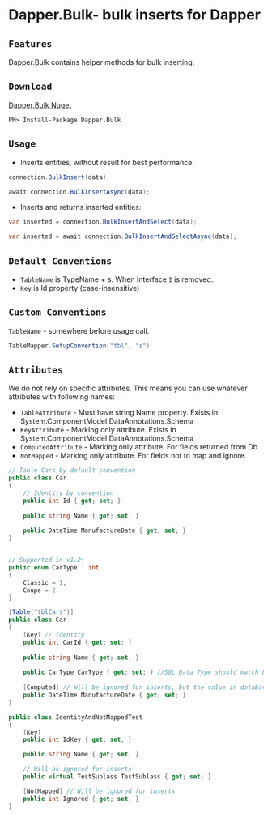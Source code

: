 Dapper.Bulk- bulk inserts for Dapper
===========================================

`Features` 
--------
Dapper.Bulk contains helper methods for bulk inserting.

`Download`
--------
<a href="https://www.nuget.org/packages/Dapper.Bulk/" target="_blank">Dapper.Bulk Nuget</a>
```
PM> Install-Package Dapper.Bulk
```

`Usage` 
-------

* Inserts entities, without result for best performance:

```csharp
connection.BulkInsert(data);
```

```csharp
await connection.BulkInsertAsync(data);
```

* Inserts and returns inserted entities:

```csharp
var inserted = connection.BulkInsertAndSelect(data);
```

```csharp
var inserted = await connection.BulkInsertAndSelectAsync(data);
```

`Default Conventions` 
-------

* `TableName` is TypeName + s. When Interface `I` is removed.
* `Key` is Id property (case-insensitive)

`Custom Conventions` 
-------

`TableName` - somewhere before usage call.

```csharp
TableMapper.SetupConvention("tbl", "s")
```

`Attributes` 
-------

We do not rely on specific attributes. This means you can use whatever attributes with following names:
 
* `TableAttribute` - Must have string Name property. Exists in System.ComponentModel.DataAnnotations.Schema
* `KeyAttribute` - Marking only attribute. Exists in System.ComponentModel.DataAnnotations.Schema
* `ComputedAttribute`  - Marking only attribute. For fields returned from Db.
* `NotMapped`  - Marking only attribute. For fields not to map and ignore.

```csharp
// Table Cars by default convention 
public class Car
{
    // Identity by convention
    public int Id { get; set; }
    
    public string Name { get; set; }
	
    public DateTime ManufactureDate { get; set; }
}
```

```csharp

// Supported in v1.2+
public enum CarType : int
{
    Classic = 1,
    Coupe = 2
}

[Table("tblCars")]
public class Car
{
    [Key] // Identity
    public int CarId { get; set; }
    
    public string Name { get; set; }
	
    public CarType CarType { get; set; } //SQL Data Type should match Enum type
	
    [Computed] // Will be ignored for inserts, but the value in database after insert will be returned
    public DateTime ManufactureDate { get; set; }
}
```

```csharp
public class IdentityAndNotMappedTest
{
    [Key]
    public int IdKey { get; set; }

    public string Name { get; set; }

	// Will be ignored for inserts
    public virtual TestSublass TestSublass { get; set; }

    [NotMapped] // Will be ignored for inserts
    public int Ignored { get; set; }
}
```